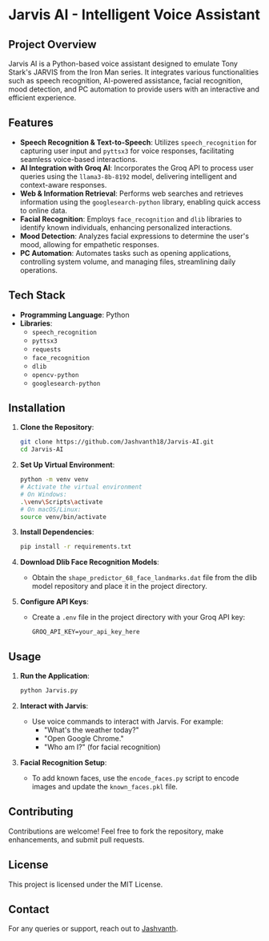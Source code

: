 # Jarvis AI - Intelligent Voice Assistant

## Project Overview
Jarvis AI is a Python-based voice assistant designed to emulate Tony Stark's JARVIS from the Iron Man series. It integrates various functionalities such as speech recognition, AI-powered assistance, facial recognition, mood detection, and PC automation to provide users with an interactive and efficient experience.

## Features
- **Speech Recognition & Text-to-Speech**: Utilizes `speech_recognition` for capturing user input and `pyttsx3` for voice responses, facilitating seamless voice-based interactions.
- **AI Integration with Groq AI**: Incorporates the Groq API to process user queries using the `llama3-8b-8192` model, delivering intelligent and context-aware responses.
- **Web & Information Retrieval**: Performs web searches and retrieves information using the `googlesearch-python` library, enabling quick access to online data.
- **Facial Recognition**: Employs `face_recognition` and `dlib` libraries to identify known individuals, enhancing personalized interactions.
- **Mood Detection**: Analyzes facial expressions to determine the user's mood, allowing for empathetic responses.
- **PC Automation**: Automates tasks such as opening applications, controlling system volume, and managing files, streamlining daily operations.

## Tech Stack
- **Programming Language**: Python
- **Libraries**:
  - `speech_recognition`
  - `pyttsx3`
  - `requests`
  - `face_recognition`
  - `dlib`
  - `opencv-python`
  - `googlesearch-python`

## Installation
1. **Clone the Repository**:
   ```bash
   git clone https://github.com/Jashvanth18/Jarvis-AI.git
   cd Jarvis-AI
   ```

2. **Set Up Virtual Environment**:
   ```bash
   python -m venv venv
   # Activate the virtual environment
   # On Windows:
   .\venv\Scripts\activate
   # On macOS/Linux:
   source venv/bin/activate
   ```

3. **Install Dependencies**:
   ```bash
   pip install -r requirements.txt
   ```

4. **Download Dlib Face Recognition Models**:
   - Obtain the `shape_predictor_68_face_landmarks.dat` file from the dlib model repository and place it in the project directory.

5. **Configure API Keys**:
   - Create a `.env` file in the project directory with your Groq API key:
     ```
     GROQ_API_KEY=your_api_key_here
     ```

## Usage
1. **Run the Application**:
   ```bash
   python Jarvis.py
   ```

2. **Interact with Jarvis**:
   - Use voice commands to interact with Jarvis. For example:
     - "What's the weather today?"
     - "Open Google Chrome."
     - "Who am I?" (for facial recognition)

3. **Facial Recognition Setup**:
   - To add known faces, use the `encode_faces.py` script to encode images and update the `known_faces.pkl` file.

## Contributing
Contributions are welcome! Feel free to fork the repository, make enhancements, and submit pull requests.

## License
This project is licensed under the MIT License.

## Contact
For any queries or support, reach out to [Jashvanth](mailto:jashvanth@example.com).

